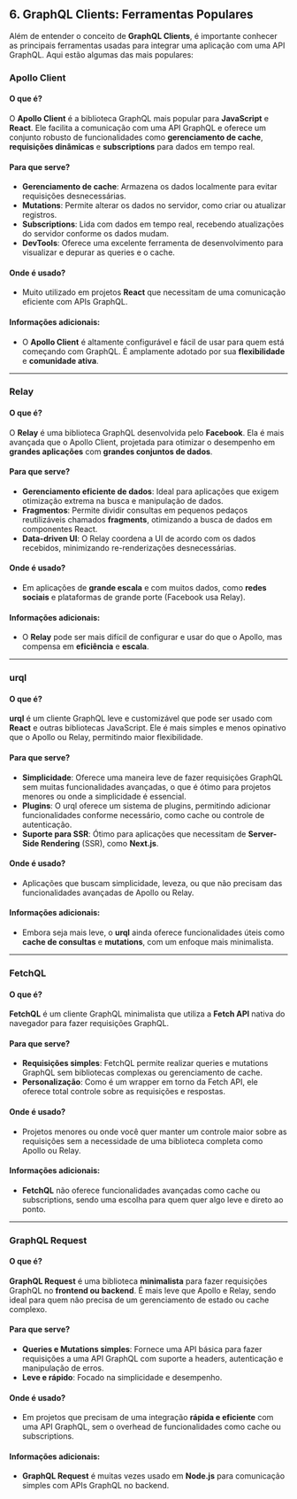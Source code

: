 ## **6. GraphQL Clients: Ferramentas Populares**

Além de entender o conceito de **GraphQL Clients**, é importante conhecer as principais ferramentas usadas para integrar uma aplicação com uma API GraphQL. Aqui estão algumas das mais populares:

### **Apollo Client**

#### O que é?

O **Apollo Client** é a biblioteca GraphQL mais popular para **JavaScript** e **React**. Ele facilita a comunicação com uma API GraphQL e oferece um conjunto robusto de funcionalidades como **gerenciamento de cache**, **requisições dinâmicas** e **subscriptions** para dados em tempo real.

#### Para que serve?

- **Gerenciamento de cache**: Armazena os dados localmente para evitar requisições desnecessárias.
- **Mutations**: Permite alterar os dados no servidor, como criar ou atualizar registros.
- **Subscriptions**: Lida com dados em tempo real, recebendo atualizações do servidor conforme os dados mudam.
- **DevTools**: Oferece uma excelente ferramenta de desenvolvimento para visualizar e depurar as queries e o cache.

#### Onde é usado?

- Muito utilizado em projetos **React** que necessitam de uma comunicação eficiente com APIs GraphQL.

#### Informações adicionais:

- O **Apollo Client** é altamente configurável e fácil de usar para quem está começando com GraphQL. É amplamente adotado por sua **flexibilidade** e **comunidade ativa**.

---

### **Relay**

#### O que é?

O **Relay** é uma biblioteca GraphQL desenvolvida pelo **Facebook**. Ela é mais avançada que o Apollo Client, projetada para otimizar o desempenho em **grandes aplicações** com **grandes conjuntos de dados**.

#### Para que serve?

- **Gerenciamento eficiente de dados**: Ideal para aplicações que exigem otimização extrema na busca e manipulação de dados.
- **Fragmentos**: Permite dividir consultas em pequenos pedaços reutilizáveis chamados **fragments**, otimizando a busca de dados em componentes React.
- **Data-driven UI**: O Relay coordena a UI de acordo com os dados recebidos, minimizando re-renderizações desnecessárias.

#### Onde é usado?

- Em aplicações de **grande escala** e com muitos dados, como **redes sociais** e plataformas de grande porte (Facebook usa Relay).

#### Informações adicionais:

- O **Relay** pode ser mais difícil de configurar e usar do que o Apollo, mas compensa em **eficiência** e **escala**.

---

### **urql**

#### O que é?

**urql** é um cliente GraphQL leve e customizável que pode ser usado com **React** e outras bibliotecas JavaScript. Ele é mais simples e menos opinativo que o Apollo ou Relay, permitindo maior flexibilidade.

#### Para que serve?

- **Simplicidade**: Oferece uma maneira leve de fazer requisições GraphQL sem muitas funcionalidades avançadas, o que é ótimo para projetos menores ou onde a simplicidade é essencial.
- **Plugins**: O urql oferece um sistema de plugins, permitindo adicionar funcionalidades conforme necessário, como cache ou controle de autenticação.
- **Suporte para SSR**: Ótimo para aplicações que necessitam de **Server-Side Rendering** (SSR), como **Next.js**.

#### Onde é usado?

- Aplicações que buscam simplicidade, leveza, ou que não precisam das funcionalidades avançadas de Apollo ou Relay.

#### Informações adicionais:

- Embora seja mais leve, o **urql** ainda oferece funcionalidades úteis como **cache de consultas** e **mutations**, com um enfoque mais minimalista.

---

### **FetchQL**

#### O que é?

**FetchQL** é um cliente GraphQL minimalista que utiliza a **Fetch API** nativa do navegador para fazer requisições GraphQL.

#### Para que serve?

- **Requisições simples**: FetchQL permite realizar queries e mutations GraphQL sem bibliotecas complexas ou gerenciamento de cache.
- **Personalização**: Como é um wrapper em torno da Fetch API, ele oferece total controle sobre as requisições e respostas.

#### Onde é usado?

- Projetos menores ou onde você quer manter um controle maior sobre as requisições sem a necessidade de uma biblioteca completa como Apollo ou Relay.

#### Informações adicionais:

- **FetchQL** não oferece funcionalidades avançadas como cache ou subscriptions, sendo uma escolha para quem quer algo leve e direto ao ponto.

---

### **GraphQL Request**

#### O que é?

**GraphQL Request** é uma biblioteca **minimalista** para fazer requisições GraphQL no **frontend ou backend**. É mais leve que Apollo e Relay, sendo ideal para quem não precisa de um gerenciamento de estado ou cache complexo.

#### Para que serve?

- **Queries e Mutations simples**: Fornece uma API básica para fazer requisições a uma API GraphQL com suporte a headers, autenticação e manipulação de erros.
- **Leve e rápido**: Focado na simplicidade e desempenho.

#### Onde é usado?

- Em projetos que precisam de uma integração **rápida e eficiente** com uma API GraphQL, sem o overhead de funcionalidades como cache ou subscriptions.

#### Informações adicionais:

- **GraphQL Request** é muitas vezes usado em **Node.js** para comunicação simples com APIs GraphQL no backend.